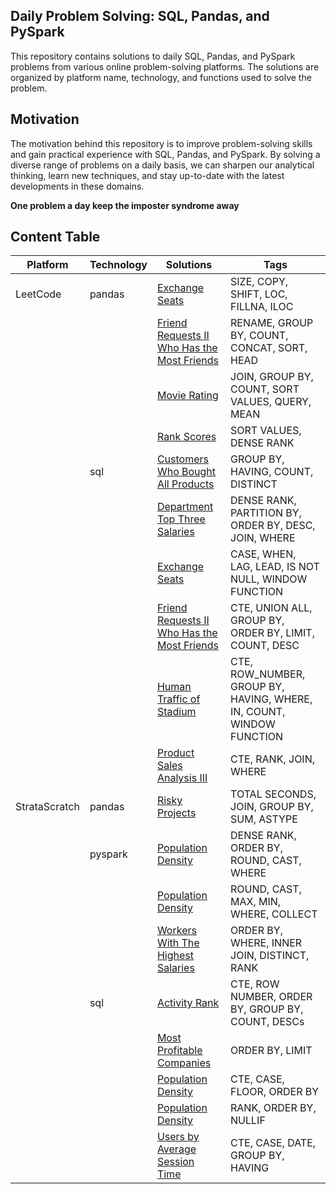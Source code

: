 ## Daily Problem Solving: SQL, Pandas, and PySpark
This repository contains solutions to daily SQL, Pandas, and PySpark problems from various online problem-solving platforms. The solutions are organized by platform name, technology, and functions used to solve the problem.
## Motivation
The motivation behind this repository is to improve problem-solving skills and gain practical experience with SQL, Pandas, and PySpark.
By solving a diverse range of problems on a daily basis, we can sharpen our analytical thinking, learn new techniques, and stay up-to-date with the latest developments in these domains.

**One problem a day keep the imposter syndrome away**

## Content Table


| Platform | Technology | Solutions | Tags |
| --- | --- | --- | --- |
| LeetCode | pandas | [Exchange Seats](LeetCode/pandas/Exchange%20Seats.py) | SIZE, COPY, SHIFT, LOC, FILLNA, ILOC |
|   |   | [Friend Requests II Who Has the Most Friends](LeetCode/pandas/Friend%20Requests%20II%20Who%20Has%20the%20Most%20Friends.py) | RENAME, GROUP BY, COUNT, CONCAT, SORT, HEAD |
|   |   | [Movie Rating](LeetCode/pandas/Movie%20Rating.py) | JOIN, GROUP BY, COUNT, SORT VALUES, QUERY, MEAN |
|   |   | [Rank Scores](LeetCode/pandas/Rank%20Scores.py) | SORT VALUES, DENSE RANK |
|   | sql | [Customers Who Bought All Products](LeetCode/sql/postgres/COUNT/Customers%20Who%20Bought%20All%20Products.sql) | GROUP BY, HAVING, COUNT, DISTINCT |
|   |   | [Department Top Three Salaries](LeetCode/sql/postgres/DENSE%20RANK/Department%20Top%20Three%20Salaries.sql) | DENSE RANK, PARTITION BY, ORDER BY, DESC, JOIN, WHERE |
|   |   | [Exchange Seats](LeetCode/sql/postgres/LAG%20&%20LEAD/Exchange%20Seats.sql) | CASE, WHEN, LAG, LEAD, IS NOT NULL, WINDOW FUNCTION |
|   |   | [Friend Requests II Who Has the Most Friends](LeetCode/sql/postgres/CTE/Friend%20Requests%20II%20Who%20Has%20the%20Most%20Friends.sql) | CTE, UNION ALL, GROUP BY, ORDER BY, LIMIT, COUNT, DESC |
|   |   | [Human Traffic of Stadium](LeetCode/sql/postgres/ROW%20NUMBER/Human%20Traffic%20of%20Stadium.sql) | CTE, ROW_NUMBER, GROUP BY, HAVING, WHERE, IN, COUNT, WINDOW FUNCTION |
|   |   | [Product Sales Analysis III](LeetCode/sql/postgres/RANK/Product%20Sales%20Analysis%20III.sql) | CTE, RANK, JOIN, WHERE |
| StrataScratch | pandas | [Risky Projects](StrataScratch/pandas/JOIN/Risky%20Projects.py) | TOTAL SECONDS, JOIN, GROUP BY, SUM, ASTYPE |
|   | pyspark | [Population Density](StrataScratch/pyspark/DENSE%20RANK/Population%20Density.py) | DENSE RANK, ORDER BY, ROUND, CAST, WHERE |
|   |   | [Population Density](StrataScratch/pyspark/WHERE/Population%20Density.py) | ROUND, CAST, MAX, MIN, WHERE, COLLECT |
|   |   | [Workers With The Highest Salaries](StrataScratch/pyspark/RANK/Workers%20With%20The%20Highest%20Salaries.py) | ORDER BY, WHERE, INNER JOIN, DISTINCT, RANK |
|   | sql | [Activity Rank](StrataScratch/sql/postgres/ROW%20NUMBER/Activity%20Rank.sql) | CTE, ROW NUMBER, ORDER BY, GROUP BY, COUNT, DESCs |
|   |   | [Most Profitable Companies](StrataScratch/sql/postgres/Most%20Profitable%20Companies.sql) | ORDER BY, LIMIT |
|   |   | [Population Density](StrataScratch/sql/postgres/CTE/Population%20Density.sql) | CTE, CASE, FLOOR, ORDER BY |
|   |   | [Population Density](StrataScratch/sql/postgres/RANK/Population%20Density.sql) | RANK, ORDER BY, NULLIF |
|   |   | [Users by Average Session Time](StrataScratch/sql/postgres/CTE/Users%20by%20Average%20Session%20Time.sql) | CTE, CASE, DATE, GROUP BY, HAVING |
